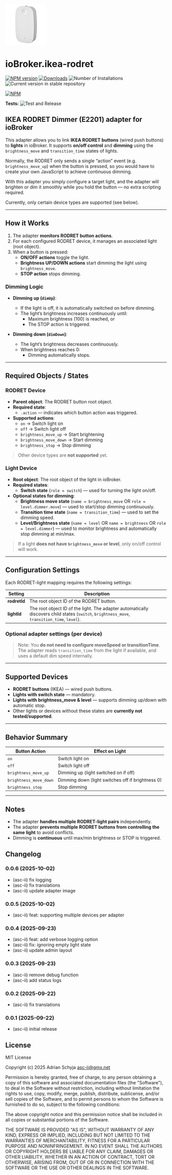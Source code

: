 ![Logo](docs/rodret_128.png)

# ioBroker.ikea-rodret

[![NPM version](https://img.shields.io/npm/v/iobroker.ikea-rodret.svg)](https://www.npmjs.com/package/iobroker.ikea-rodret)
[![Downloads](https://img.shields.io/npm/dm/iobroker.ikea-rodret.svg)](https://www.npmjs.com/package/iobroker.ikea-rodret)
![Number of Installations](https://iobroker.live/badges/ikea-rodret-installed.svg)
![Current version in stable repository](https://iobroker.live/badges/ikea-rodret-stable.svg)

[![NPM](https://nodei.co/npm/iobroker.ikea-rodret.png?downloads=true)](https://nodei.co/npm/iobroker.ikea-rodret/)

**Tests:** ![Test and Release](https://github.com/asc-ii/ioBroker.ikea-rodret/workflows/Test%20and%20Release/badge.svg)

## IKEA RODRET Dimmer (E2201) adapter for ioBroker

This adapter allows you to link **IKEA RODRET buttons** (wired push buttons) to **lights** in ioBroker. It supports **on/off control** and **dimming** using the `brightness_move` and `transition_time` states of lights.

Normally, the RODRET only sends a single “action” event (e.g. `brightness_move_up`) when the button is pressed,
so you would have to create your own JavaScript to achieve continuous dimming.

With this adapter you simply configure a target light, and the adapter will
brighten or dim it smoothly while you hold the button — no extra scripting required.

Currently, only certain device types are supported (see below).  

---

## How it Works

1. The adapter **monitors RODRET button actions**.  
2. For each configured RODRET device, it manages an associated light (root object).  
3. When a button is pressed:  
   - **ON/OFF actions** toggle the light.  
   - **Brightness UP/DOWN actions** start dimming the light using `brightness_move`.  
   - **STOP action** stops dimming.  

### Dimming Logic

- **Dimming up (`dimUp`)**:
  - If the light is off, it is automatically switched on before dimming.  
  - The light’s brightness increases continuously until:
    - Maximum brightness (100) is reached, or  
    - The STOP action is triggered.  

- **Dimming down (`dimDown`)**:
  - The light’s brightness decreases continuously.  
  - When brightness reaches 0:
    - Dimming automatically stops.  

---

## Required Objects / States

### RODRET Device

- **Parent object**: The RODRET button root object.  
- **Required state**:
  - `.action` — indicates which button action was triggered.  
- **Supported actions**:
  - `on` → Switch light on  
  - `off` → Switch light off  
  - `brightness_move_up` → Start brightening  
  - `brightness_move_down` → Start dimming  
  - `brightness_stop` → Stop dimming  

> Other device types are **not supported** yet.

### Light Device

- **Root object**: The root object of the light in ioBroker.  
- **Required states**:
  - **Switch state** (`role = switch`) — used for turning the light on/off.  
- **Optional states for dimming**:
  - **Brightness move state** (`name = brightness_move` OR `role = level.dimmer.move`) — used to start/stop dimming continuously.  
  - **Transition time state** (`name = transition_time`) — used to set the dimming speed.  
  - **Level/Brightness state** (`name = level` OR `name = brightness` OR `role = level.dimmer`) — used to monitor brightness and automatically stop dimming at min/max.  

> If a light **does not have `brightness_move` or level**, only on/off control will work.  

---

## Configuration Settings

Each RODRET-light mapping requires the following settings:

| Setting       | Description |
|---------------|-------------|
| **rodretId**  | The root object ID of the RODRET button. |
| **lightId**   | The root object ID of the light. The adapter automatically discovers child states (`switch`, `brightness_move`, `transition_time`, `level`). |

### Optional adapter settings (per device)

> Note: You **do not need to configure moveSpeed or transitionTime**. The adapter reads `transition_time` from the light if available, and uses a default dim speed internally.  

---

## Supported Devices

- **RODRET buttons** (IKEA) — wired push buttons.  
- **Lights with switch state** — mandatory.  
- **Lights with brightness_move & level** — supports dimming up/down with automatic stop.  
- Other lights or devices without these states are **currently not tested/supported**.

---

## Behavior Summary

| Button Action           | Effect on Light                  |
|------------------------|---------------------------------|
| `on`                   | Switch light on                 |
| `off`                  | Switch light off                |
| `brightness_move_up`   | Dimming up (light switched on if off) |
| `brightness_move_down` | Dimming down (light switches off if brightness 0) |
| `brightness_stop`      | Stop dimming                     |

---

## Notes

- The adapter **handles multiple RODRET-light pairs** independently.  
- The adapter **prevents multiple RODRET buttons from controlling the same light** to avoid conflicts.  
- Dimming is **continuous** until max/min brightness or STOP is triggered.  

## Changelog

<!--
	Placeholder for the next version (at the beginning of the line):
	### **WORK IN PROGRESS**
-->
### 0.0.6 (2025-10-02)

- (asc-ii) fix logging
- (asc-ii) fix translations
- (asc-ii) update adapter image

### 0.0.5 (2025-10-02)

- (asc-ii) feat: supporting multiple devices per adapter

### 0.0.4 (2025-09-23)

- (asc-ii) feat: add verbose logging option
- (asc-ii) fix: ignoring empty light state
- (asc-ii) update admin layout

### 0.0.3 (2025-09-23)

- (asc-ii) remove debug function
- (asc-ii) add status logs

### 0.0.2 (2025-09-22)

- (asc-ii) fix translations

### 0.0.1 (2025-09-22)

- (asc-ii) initial release

## License

MIT License

Copyright (c) 2025 Adrian Schyja <asc-ii@gmx.net>

Permission is hereby granted, free of charge, to any person obtaining a copy
of this software and associated documentation files (the "Software"), to deal
in the Software without restriction, including without limitation the rights
to use, copy, modify, merge, publish, distribute, sublicense, and/or sell
copies of the Software, and to permit persons to whom the Software is
furnished to do so, subject to the following conditions:

The above copyright notice and this permission notice shall be included in all
copies or substantial portions of the Software.

THE SOFTWARE IS PROVIDED "AS IS", WITHOUT WARRANTY OF ANY KIND, EXPRESS OR
IMPLIED, INCLUDING BUT NOT LIMITED TO THE WARRANTIES OF MERCHANTABILITY,
FITNESS FOR A PARTICULAR PURPOSE AND NONINFRINGEMENT. IN NO EVENT SHALL THE
AUTHORS OR COPYRIGHT HOLDERS BE LIABLE FOR ANY CLAIM, DAMAGES OR OTHER
LIABILITY, WHETHER IN AN ACTION OF CONTRACT, TORT OR OTHERWISE, ARISING FROM,
OUT OF OR IN CONNECTION WITH THE SOFTWARE OR THE USE OR OTHER DEALINGS IN THE
SOFTWARE.

